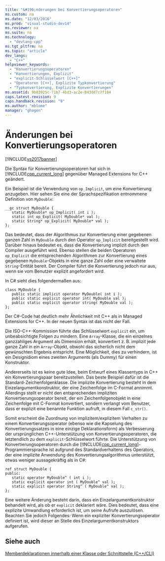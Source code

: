 ```yaml
---
title: "&#196;nderungen bei Konvertierungsoperatoren"
ms.custom: na
ms.date: "12/03/2016"
ms.prod: "visual-studio-dev14"
ms.reviewer: na
ms.suite: na
ms.technology: 
  - "devlang-cpp"
ms.tgt_pltfrm: na
ms.topic: "article"
dev_langs: 
  - "C++"
helpviewer_keywords: 
  - "Konvertierungsoperatoren"
  - "Konvertierungen, Explizit"
  - "explicit-Schlüsselwort [C++]"
  - "Operatoren [C++], Explizite Typkonvertierung"
  - "Typkonvertierung, Explizite Konvertierungen"
ms.assetid: 9b83925c-71b7-4bd3-ac2e-843dd7c7f184
caps.latest.revision: 9
caps.handback.revision: "9"
ms.author: "mblome"
manager: "ghogen"
---
```

# &#196;nderungen bei Konvertierungsoperatoren
[!INCLUDE[vs2017banner](../assembler/inline/includes/vs2017banner.md)]

Die Syntax für Konvertierungsoperatoren hat sich in [!INCLUDE[cpp_current_long](../dotnet/includes/cpp_current_long_md.md)] gegenüber Managed Extensions for C\+\+ geändert.  
  
 Ein Beispiel ist die Verwendung von `op_Implicit`, um eine Konvertierung anzugeben.  Hier sehen Sie eine der Sprachspezifikation entnommene Definition von `MyDouble`:  
  
```  
__gc struct MyDouble {  
   static MyDouble* op_Implicit( int i );   
   static int op_Explicit( MyDouble* val );  
   static String* op_Explicit( MyDouble* val );   
};  
```  
  
 Das bedeutet, dass der Algorithmus zur Konvertierung einer gegebenen ganzen Zahl in `MyDouble` durch den Operator `op_Implicit` bereitgestellt wird.  Darüber hinaus bedeutet es, dass die Konvertierung implizit durch den Compiler ausgeführt wird.  Ebenso stellen die beiden Operatoren `op_Explicit` die entsprechenden Algorithmen zur Konvertierung eines gegebenen `MyDouble`\-Objekts in eine ganze Zahl oder eine verwaltete `String`\-Entität bereit.  Der Compiler führt die Konvertierung jedoch nur aus, wenn sie vom Benutzer explizit angefordert wird.  
  
 In C\# sieht dies folgendermaßen aus:  
  
```  
class MyDouble {  
   public static implicit operator MyDouble( int i );   
   public static explicit operator int( MyDouble val );  
   public static explicit operator string( MyDouble val );   
};  
```  
  
 Der C\#\-Code hat deutlich mehr Ähnlichkeit mit C\+\+ als in Managed Extensions for C\+\+.  In der neuen Syntax ist das nicht der Fall.  
  
 Die ISO\-C\+\+\-Kommission führte das Schlüsselwort `explicit` ein, um unbeabsichtigte Folgen zu mindern. Eine `Array`\-Klasse, die ein einzelnes ganzzahliges Argument als Dimension erhält, konvertiert z. B. implizit jede ganze Zahl in ein `Array`\-Objekt, obwohl das sicherlich nicht dem gewünschten Ergebnis entspricht.  Eine Möglichkeit, dies zu verhindern, ist ein Designidiom eines zweiten Arguments \(als Dummy\) für einen Konstruktor.  
  
 Andererseits ist es keine gute Idee, beim Entwurf eines Klassentyps in C\+\+ ein Konvertierungspaar bereitzustellen.  Das beste Beispiel dafür ist die Standard\-Zeichenfolgenklasse.  Die implizite Konvertierung besteht in dem Einzelargumentkonstruktor, der eine Zeichenfolge im C\-Format annimmt.  Allerdings stellt er nicht den entsprechenden impliziten Konvertierungsoperator bereit, der ein Zeichenfolgenobjekt in eine Zeichenfolge mit C\-Format konvertiert, sondern verlangt vom Benutzer, dass er explizit eine benannte Funktion aufruft, in diesem Fall `c_str()`.  
  
 Somit erscheint die Zuordnung von implizitem\/explizitem Verhalten zu einem Konvertierungsoperator \(ebenso wie die Kapselung des Konvertierungssatzes in eine einzige Deklarationsform\) als Verbesserung der ursprünglichen C\+\+\-Unterstützung von Konvertierungsoperatoren, die letztendlich zu dem `explicit`\-Schlüsselwort führte.  Die Unterstützung von Konvertierungsoperatoren durch die [!INCLUDE[cpp_current_long](../dotnet/includes/cpp_current_long_md.md)]\-Programmiersprache ist aufgrund des Standardverhaltens des Operators, der eine implizite Anwendung des Konvertierungsalgorithmus unterstützt, etwas weniger aussagekräftig als in C\#:  
  
```  
ref struct MyDouble {  
public:  
   static operator MyDouble^ ( int i );  
   static explicit operator int ( MyDouble^ val );  
   static explicit operator String^ ( MyDouble^ val );  
};  
```  
  
 Eine weitere Änderung besteht darin, dass ein Einzelargumentkonstruktor behandelt wird, als ob er `explicit` deklariert wäre.  Dies bedeutet, dass eine explizite Umwandlung erforderlich ist, um seine Aufrufe auszulösen.  Beachten Sie jedoch Folgendes: Wenn ein expliziter Konvertierungsoperator definiert ist, wird dieser an Stelle des Einzelargumentkonstruktors aufgerufen.  
  
## Siehe auch  
 [Memberdeklarationen innerhalb einer Klasse oder Schnittstelle \(C\+\+\/CLI\)](../dotnet/member-declarations-within-a-class-or-interface-cpp-cli.md)